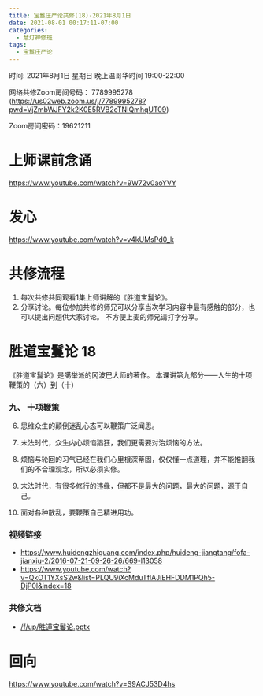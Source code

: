 ```yaml
---
title: 宝鬘庄严论共修(18)-2021年8月1日
date: 2021-08-01 00:17:11-07:00
categories:
  - 慧灯禅修班
tags:
  - 宝鬘庄严论
---
```

<!--StartFragment-->
时间: 2021年8月1日 星期日 晚上温哥华时间 19:00-22:00

网络共修Zoom房间号码： 7789995278 (<https://us02web.zoom.us/j/7789995278?pwd=VjZmbWJFY2k2K0E5RVB2cTNIQmhqUT09>)

Zoom房间密码：19621211

# 上师课前念诵

<https://www.youtube.com/watch?v=9W72v0aoYVY>

# 发心

<https://www.youtube.com/watch?v=v4kUMsPd0_k>

# 共修流程

1. 每次共修共同观看1集上师讲解的《胜道宝鬘论》。
2. 分享讨论。每位参加共修的师兄可以分享当次学习内容中最有感触的部分，也可以提出问题供大家讨论。 不方便上麦的师兄请打字分享。

# 胜道宝鬘论 18

《胜道宝鬘论》是噶举派的冈波巴大师的著作。 本课讲第九部分——人生的十项鞭策的（六）到（十）


### 九、 十项鞭策
6. 思维众生的颠倒迷乱心态可以鞭策广泛闻思。
7. 末法时代，众生内心烦恼猖狂，我们更需要对治烦恼的方法。
8. 烦恼与轮回的习气已经在我们心里根深蒂固，仅仅懂一点道理，并不能推翻我们的不合理观念，所以必须实修。

9. 末法时代，有很多修行的违缘，但都不是最大的问题，最大的问题，源于自己。
10. 面对各种散乱，要鞭策自己精进用功。




### 视频链接

* <https://www.huidengzhiguang.com/index.php/huideng-jiangtang/fofa-jianxiu-2/2016-07-21-09-26-26/669-l13058>
* <https://www.youtube.com/watch?v=QkOT1YXsS2w&list=PLQU9iXcMduTflAJiEHFDDM1PQh5-DjP0l&index=18>

### 共修文档

* [/f/up/胜道宝鬘论.pptx](https://hdvblob.blob.core.windows.net/hdv/f/up/%E8%83%9C%E9%81%93%E5%AE%9D%E9%AC%98%E8%AE%BA.pptx)


# 回向

<https://www.youtube.com/watch?v=S9ACJ53D4hs>

<!--EndFragment-->

